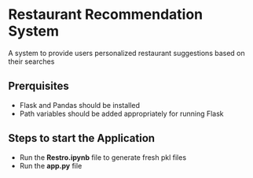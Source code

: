 # Restaurant Recommendation System

A system to provide users personalized restaurant suggestions based on their searches

## Prerquisites

- Flask and Pandas should be installed
- Path variables should be added appropriately for running Flask

## Steps to start the Application

- Run the **Restro.ipynb** file to generate fresh pkl files
- Run the **app.py** file
